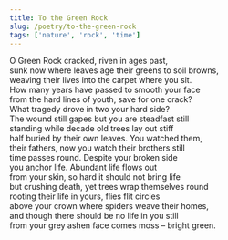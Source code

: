 ```yaml
---
title: To the Green Rock
slug: /poetry/to-the-green-rock
tags: ['nature', 'rock', 'time']
---
```


O Green Rock cracked, riven in ages past,  
sunk now where leaves age their greens to soil browns,  
weaving their lives into the carpet where you sit.  
How many years have passed to smooth your face  
from the hard lines of youth, save for one crack?  
What tragedy drove in two your hard side?  
The wound still gapes but you are steadfast still  
standing while decade old trees lay out stiff  
half buried by their own leaves. You watched them,  
their fathers, now you watch their brothers still  
time passes round. Despite your broken side  
you anchor life. Abundant life flows out  
from your skin, so hard it should not bring life  
but crushing death, yet trees wrap themselves round  
rooting their life in yours, flies flit circles  
above your crown where spiders weave their homes,  
and though there should be no life in you still  
from your grey ashen face comes moss – bright green.
